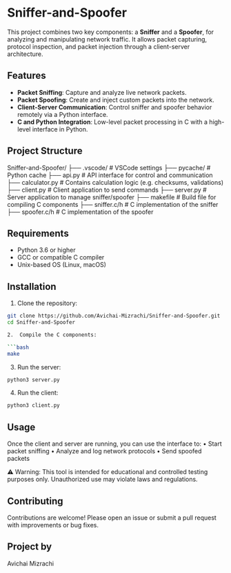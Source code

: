 # Sniffer-and-Spoofer

This project combines two key components: a **Sniffer** and a **Spoofer**, for analyzing and manipulating network traffic. It allows packet capturing, protocol inspection, and packet injection through a client-server architecture.

## Features

- **Packet Sniffing**: Capture and analyze live network packets.
- **Packet Spoofing**: Create and inject custom packets into the network.
- **Client-Server Communication**: Control sniffer and spoofer behavior remotely via a Python interface.
- **C and Python Integration**: Low-level packet processing in C with a high-level interface in Python.

## Project Structure

Sniffer-and-Spoofer/
├── .vscode/           # VSCode settings
├── pycache/       # Python cache
├── api.py             # API interface for control and communication
├── calculator.py      # Contains calculation logic (e.g. checksums, validations)
├── client.py          # Client application to send commands
├── server.py          # Server application to manage sniffer/spoofer
├── makefile           # Build file for compiling C components
├── sniffer.c/h        # C implementation of the sniffer
├── spoofer.c/h        # C implementation of the spoofer

## Requirements

- Python 3.6 or higher
- GCC or compatible C compiler
- Unix-based OS (Linux, macOS)

## Installation

1. Clone the repository:

```bash
git clone https://github.com/Avichai-Mizrachi/Sniffer-and-Spoofer.git
cd Sniffer-and-Spoofer

2.	Compile the C components:

```bash
make
```

3.	Run the server:

```bash
python3 server.py
```

4.	Run the client:

```bash
python3 client.py
```

## Usage

Once the client and server are running, you can use the interface to:
	•	Start packet sniffing
	•	Analyze and log network protocols
	•	Send spoofed packets

⚠️ Warning: This tool is intended for educational and controlled testing purposes only. Unauthorized use may violate laws and regulations.

## Contributing

Contributions are welcome! Please open an issue or submit a pull request with improvements or bug fixes.

## Project by

Avichai Mizrachi
